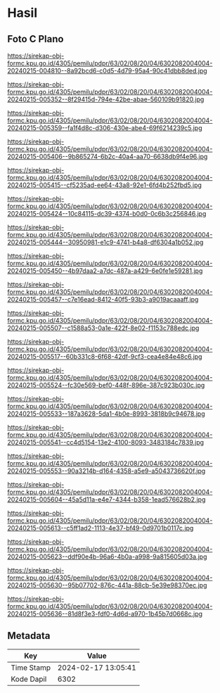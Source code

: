 # Hasil

## Foto C Plano

https://sirekap-obj-formc.kpu.go.id/4305/pemilu/pdpr/63/02/08/20/04/6302082004004-20240215-004810--8a92bcd6-c0d5-4d79-95a4-90c41dbb8ded.jpg

https://sirekap-obj-formc.kpu.go.id/4305/pemilu/pdpr/63/02/08/20/04/6302082004004-20240215-005352--8f29415d-794e-42be-abae-560109b91820.jpg

https://sirekap-obj-formc.kpu.go.id/4305/pemilu/pdpr/63/02/08/20/04/6302082004004-20240215-005359--fa1f4d8c-d306-430e-abe4-69f6214239c5.jpg

https://sirekap-obj-formc.kpu.go.id/4305/pemilu/pdpr/63/02/08/20/04/6302082004004-20240215-005406--9b865274-6b2c-40a4-aa70-6638db9f4e96.jpg

https://sirekap-obj-formc.kpu.go.id/4305/pemilu/pdpr/63/02/08/20/04/6302082004004-20240215-005415--cf5235ad-ee64-43a8-92e1-6fd4b252fbd5.jpg

https://sirekap-obj-formc.kpu.go.id/4305/pemilu/pdpr/63/02/08/20/04/6302082004004-20240215-005424--10c84115-dc39-4374-b0d0-0c6b3c256846.jpg

https://sirekap-obj-formc.kpu.go.id/4305/pemilu/pdpr/63/02/08/20/04/6302082004004-20240215-005444--30950981-e1c9-4741-b4a8-df6304a1b052.jpg

https://sirekap-obj-formc.kpu.go.id/4305/pemilu/pdpr/63/02/08/20/04/6302082004004-20240215-005450--4b97daa2-a7dc-487a-a429-6e0fe1e59281.jpg

https://sirekap-obj-formc.kpu.go.id/4305/pemilu/pdpr/63/02/08/20/04/6302082004004-20240215-005457--c7e16ead-8412-40f5-93b3-a9019acaaaff.jpg

https://sirekap-obj-formc.kpu.go.id/4305/pemilu/pdpr/63/02/08/20/04/6302082004004-20240215-005507--c1588a53-0a1e-422f-8e02-f1153c788edc.jpg

https://sirekap-obj-formc.kpu.go.id/4305/pemilu/pdpr/63/02/08/20/04/6302082004004-20240215-005517--60b331c8-6f68-42df-9cf3-cea4e84e48c6.jpg

https://sirekap-obj-formc.kpu.go.id/4305/pemilu/pdpr/63/02/08/20/04/6302082004004-20240215-005524--fc30e569-bef0-448f-896e-387c923b030c.jpg

https://sirekap-obj-formc.kpu.go.id/4305/pemilu/pdpr/63/02/08/20/04/6302082004004-20240215-005533--187a3628-5da1-4b0e-8993-3818b9c94678.jpg

https://sirekap-obj-formc.kpu.go.id/4305/pemilu/pdpr/63/02/08/20/04/6302082004004-20240215-005541--cc4d5154-13e2-4100-8093-3483184c7839.jpg

https://sirekap-obj-formc.kpu.go.id/4305/pemilu/pdpr/63/02/08/20/04/6302082004004-20240215-005553--90a3214b-d164-4358-a5e9-a5043736620f.jpg

https://sirekap-obj-formc.kpu.go.id/4305/pemilu/pdpr/63/02/08/20/04/6302082004004-20240215-005604--45a5d11a-e4e7-4344-b358-1ead576628b2.jpg

https://sirekap-obj-formc.kpu.go.id/4305/pemilu/pdpr/63/02/08/20/04/6302082004004-20240215-005613--c5ff1ad2-1113-4e37-bf49-0d9701b0117c.jpg

https://sirekap-obj-formc.kpu.go.id/4305/pemilu/pdpr/63/02/08/20/04/6302082004004-20240215-005623--ddf90e4b-96a6-4b0a-a998-9a815605d03a.jpg

https://sirekap-obj-formc.kpu.go.id/4305/pemilu/pdpr/63/02/08/20/04/6302082004004-20240215-005630--95b07702-876c-441a-88cb-5e39e98370ec.jpg

https://sirekap-obj-formc.kpu.go.id/4305/pemilu/pdpr/63/02/08/20/04/6302082004004-20240215-005636--81d8f3e3-fdf0-4d6d-a970-1b45b7d0668c.jpg


## Metadata

| Key        | Value               |
| ---------- | ------------------- |
| Time Stamp | 2024-02-17 13:05:41 |
| Kode Dapil | 6302                |



